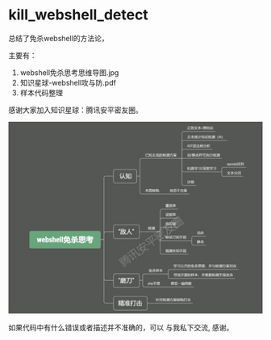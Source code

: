 # kill_webshell_detect
总结了免杀webshell的方法论，

主要有：
1. webshell免杀思考思维导图.jpg
2. 知识星球-webshell攻与防.pdf
3. 样本代码整理 


感谢大家加入知识星球：腾讯安平密友圈。

![](webshell免杀思考思维导图.jpg)

如果代码中有什么错误或者描述并不准确的，可以 与我私下交流, 感谢。